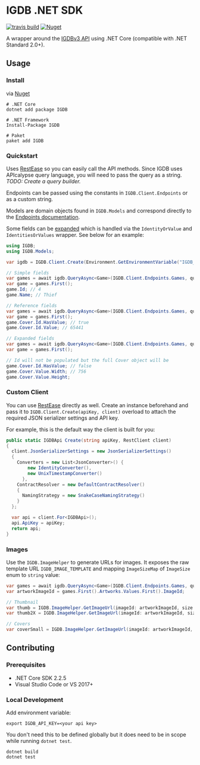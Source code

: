 # IGDB .NET SDK

[![travis build](https://travis-ci.com/kamranayub/igdb-dotnet.svg?branch=master)](https://travis-ci.com/kamranayub/igdb-dotnet) [![Nuget](https://img.shields.io/nuget/v/IGDB.svg)](https://www.nuget.org/packages/IGDB/)

A wrapper around the [IGDBv3 API](https://api-docs.igdb.com) using .NET Core (compatible with .NET Standard 2.0+).

## Usage

### Install

via [Nuget](https://www.nuget.org/packages/IGDB/)

    # .NET Core
    dotnet add package IGDB

    # .NET Framework
    Install-Package IGDB

    # Paket
    paket add IGDB

### Quickstart

Uses [RestEase](https://github.com/canton7/RestEase) so you can easily call the API methods. Since IGDB uses APIcalypse query language, you will need to pass the query as a string. *TODO: Create a query builder.*

Endpoints can be passed using the constants in `IGDB.Client.Endpoints` or as a custom string.

Models are domain objects found in `IGDB.Models` and correspond directly to the [Endpoints documentation](https://api-docs.igdb.com/#endpoints).

Some fields can be [expanded](https://api-docs.igdb.com/#expander) which is handled via the `IdentityOrValue` and `IdentitiesOrValues` wrapper. See below for an example:

```c#
using IGDB;
using IGDB.Models;

var igdb = IGDB.Client.Create(Environment.GetEnvironmentVariable("IGDB_API_KEY"));

// Simple fields
var games = await igdb.QueryAsync<Game>(IGDB.Client.Endpoints.Games, query: "fields id,name; where id = 4;");
var game = games.First();
game.Id; // 4
game.Name; // Thief

// Reference fields
var games = await igdb.QueryAsync<Game>(IGDB.Client.Endpoints.Games, query: "fields id,name,cover; where id = 4;");
var game = games.First();
game.Cover.Id.HasValue; // true
game.Cover.Id.Value; // 65441

// Expanded fields
var games = await igdb.QueryAsync<Game>(IGDB.Client.Endpoints.Games, query: "fields id,name,cover.*; where id = 4;");
var game = games.First();

// Id will not be populated but the full Cover object will be
game.Cover.Id.HasValue; // false
game.Cover.Value.Width; // 756
game.Cover.Value.Height;
```

### Custom Client

You can use [RestEase](https://github.com/canton7/RestEase) directly as well. Create an instance beforehand and pass it to `IGDB.Client.Create(apiKey, client)` overload to attach the required JSON serializer settings and API key.

For example, this is the default way the client is built for you:

```c#
public static IGDBApi Create(string apiKey, RestClient client)
{
  client.JsonSerializerSettings = new JsonSerializerSettings()
  {
    Converters = new List<JsonConverter>() {
        new IdentityConverter(),
        new UnixTimestampConverter()
      },
    ContractResolver = new DefaultContractResolver()
    {
      NamingStrategy = new SnakeCaseNamingStrategy()
    }
  };

  var api = client.For<IGDBApi>();
  api.ApiKey = apiKey;
  return api;
}
```

### Images

Use the `IGDB.ImageHelper` to generate URLs for images. It exposes the raw template URL `IGDB_IMAGE_TEMPLATE` and mapping `ImageSizeMap` of `ImageSize` enum to `string` value:

```c#
var games = await igdb.QueryAsync<Game>(IGDB.Client.Endpoints.Games, query: "fields artworks.image_id; where id = 4;");
var artworkImageId = games.First().Artworks.Values.First().ImageId;

// Thumbnail
var thumb = IGDB.ImageHelper.GetImageUrl(imageId: artworkImageId, size: ImageSize.Thumb, retina: false);
var thumb2X = IGDB.ImageHelper.GetImageUrl(imageId: artworkImageId, size: ImageSize.Thumb, retina: true);

// Covers
var coverSmall = IGDB.ImageHelper.GetImageUrl(imageId: artworkImageId, size: ImageSize.CoverSmall, retina: false);
```

## Contributing

### Prerequisites

- .NET Core SDK 2.2.5
- Visual Studio Code or VS 2017+

### Local Development

Add environment variable:

    export IGDB_API_KEY=<your api key>

You don't need this to be defined globally but it does need to be in scope while running `dotnet test`.

    dotnet build
    dotnet test
